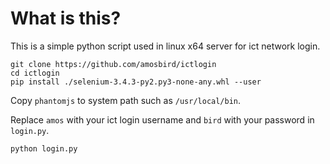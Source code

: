 # What is this?
This is a simple python script used in linux x64 server for ict network login.

```
git clone https://github.com/amosbird/ictlogin
cd ictlogin
pip install ./selenium-3.4.3-py2.py3-none-any.whl --user
```

Copy `phantomjs` to system path such as `/usr/local/bin`.

Replace `amos` with your ict login username and `bird` with your password in `login.py`.

```
python login.py
```

